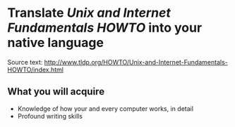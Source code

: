 
Translate _Unix and Internet Fundamentals HOWTO_ into your native language
==========================================================================

Source text:
http://www.tldp.org/HOWTO/Unix-and-Internet-Fundamentals-HOWTO/index.html


What you will acquire
---------------------
* Knowledge of how your and every computer works, in detail
* Profound writing skills
